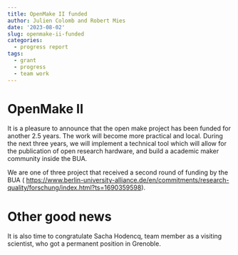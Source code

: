 ```yaml
---
title: OpenMake II funded
author: Julien Colomb and Robert Mies
date: '2023-08-02'
slug: openmake-ii-funded
categories:
  - progress report
tags:
  - grant
  - progress
  - team work
---
```


# OpenMake II

It is a pleasure to announce that the open make project has been funded for another 2.5 years. The work will become more practical and local.
During the next three years, we will implement a technical tool which will allow for the publication of open research hardware, and build a academic maker community inside the BUA.

We are one of three project that received a second round of funding by the BUA ( https://www.berlin-university-alliance.de/en/commitments/research-quality/forschung/index.html?ts=1690359598). 

# Other good news

It is also time to congratulate Sacha Hodencq, team member as a visiting scientist, who got a permanent position in Grenoble. 
